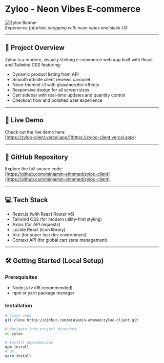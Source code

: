 # Zyloo - Neon Vibes E-commerce

![Zyloo Banner](https://i.ibb.co/Vp50f87F/zyloo-banner.png)  
_Experience futuristic shopping with neon vibes and sleek UX._

---

## 🚀 Project Overview

Zyloo is a modern, visually striking e-commerce web app built with React and Tailwind CSS featuring:

- Dynamic product listing from API
- Smooth infinite client reviews carousel
- Neon-themed UI with glassmorphic effects
- Responsive design for all screen sizes
- Cart sidebar with real-time updates and quantity control
- Checkout flow and polished user experience

---

## 🎯 Live Demo

Check out the live demo here:  
[https://zyloo-client.vercel.app/](https://zyloo-client.vercel.app/)

---

## 📂 GitHub Repository

Explore the full source code:  
[https://github.com/minjamin-ahmmed/zyloo-client](https://github.com/minjamin-ahmmed/zyloo-client)

---

## 💻 Tech Stack

- React.js (with React Router v6)
- Tailwind CSS (for modern utility-first styling)
- Axios (for API requests)
- Lucide React (icon library)
- Vite (for super fast dev environment)
- Context API (for global cart state management)

---

## 🛠️ Getting Started (Local Setup)

### Prerequisites

- Node.js (>=16 recommended)
- npm or yarn package manager

### Installation

```bash
# Clone repo
git clone https://github.com/minjamin-ahmmed/zyloo-client.git

# Navigate into project directory
cd zyloo

# Install dependencies
npm install
# or
yarn install
```
